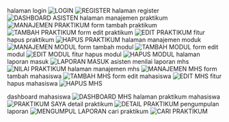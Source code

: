 halaman login
![LOGIN](skrinsut/halaman_login.png)
![REGISTER](skrinsut/halaman_register.png)
halaman register
![DASHBOARD ASISTEN](skrinsut/dashboard_admin.png)
halaman manajemen praktikum
![MANAJEMEN PRAKTIKUM](skrinsut/manajemen_praktikum.png)
form tambah praktikum
![TAMBAH PRAKTIKUM](skrinsut/form_menambahpraktikum.png)
form edit praktikum
![EDIT PRAKTIKUM](skrinsut/form_editpraktikum.png)
fitur hapus praktikum
![HAPUS PRAKTIKUM](skrinsut/fitur_hapuspraktikum.png)
halaman manajemen moduk
![MANAJEMEN MODUL](skrinsut/MANAJEMEN_MODUL.png)
form tambah modul
![TAMBAH MODUL](skrinsut/form_tambahmodul.png)
form edit modul
![EDIT MODUL](skrinsut/form_editmodul.png)
fitur hapus modul
![HAPUS MODUL](skrinsut/fitur_hapusmodul.png)
halaman laporan masuk
![LAPORAN MASUK](skrinsut/laporan_masuk.png)
asisten menilai laporan mhs
![NILAI PRAKTIKUM](skrinsut/form_nilai.png)
halaman manajemen mhs
![MANAJEMEN MHS](skrinsut/MANAJEMEN_MHS.png)
form tambah mahasiswa
![TAMBAH MHS](skrinsut/form_tambahpengguna.png)
form edit mahasiswa
![EDIT MHS](skrinsut/form_editpengguna.png)
fitur hapus mahasiswa
![HAPUS MHS](skrinsut/fitur_hapuspengguna.png)


dashboard mahasiswa
![DASHBOARD MHS](skrinsut/dashboard_mhs.png)
halaman praktikum mahasiswa
![PRAKTIKUM SAYA](skrinsut/praktikum_saya.png)
detail praktikum
![DETAIL PRAKTIKUM](skrinsut/detail_praktikum.png)
pengumpulan laporan
![MENGUMPUL LAPORAN](skrinsut/mengumpul_laporan.png)
cari praktikum
![CARI PRAKTIKUM](skrinsut/cari_praktikum.png)
